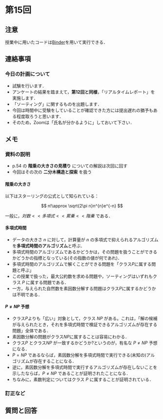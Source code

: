 # 第15回

## 注意

授業中に用いたコードは[Binder](https://mybinder.org/v2/gh/ritsumei-aoi/21jk1/HEAD)を用いて実行できる．


## 連絡事項

### 今日の計画について

- 試験を行います．
- アンケートの結果を踏まえて，**第12回と同様**，「リアルタイムレポート」を実施します．
- 「ソーティング」に関するものを出題します．
- 今回は時間中に受験をしていることが確認できた方には提出遅れの猶予もある程度取ろうと思います． 
- そのため，Zoomは「氏名が分かるように」しておいて下さい．

## メモ


### 資料の説明

- p.54 の **階乗の大きさの見積り** についての解説は次回に回す
- 今回はその次の **二分木構造と探索** を扱う

#### 階乗の大きさ

以下はスターリングの公式として知られている：

$$
 n!\approx \sqrt{2\pi n}n^{n}e^{-n}
$$

一般に，$対数<<多項式<<累乗<<階乗$ である．





#### 多項式時間

- データの大きさ $n$ に対して，計算量が $n$ の多項式で抑えられるアルゴリズムを**多項式時間のアルゴリズム**と呼ぶ．
- 多項式時間のアルゴリズムであるかどうかは，その問題を扱うことができるかどうかの指標となっている(その指数の値が何であれ)．
- 多項式時間のアルゴリズムで解くことができる問題を「クラス$P$に属する問題と呼ぶ」
- この授業で扱った，最大公約数を求める問題や，ソーティングはいずれもクラス $P$ に属する問題である．
- 一方，与えられた自然数を素因数分解する問題はクラス$P$に属するかどうかは不明である．


#### $P\ne NP$ 予想

- クラス$P$よりも「広い」対象として，クラス $NP$ がある。これは，「解の候補が与えられたとき，それを多項式時間で検証できるアルゴリズムが存在する問題」全体である．
- 素因数分解の問題がクラス$NP$に属することは容易にわかる．
- クラス$P$ とクラス$NP$ が一致するかどうか?というのが，有名な $P\ne NP$ 予想になる．
- $P=NP$ であるならば，素因数分解を多項式時間で実行できる(未知の)アルゴリズムが存在することになる．
- 逆に，素因数分解を多項式時間で実行するアルゴリズムが存在しないことを示したならば，$P\ne NP$ であることが証明されたことになる．
- ちなみに，素数判定についてはクラス $P$ に属することが証明されている．

### 訂正など



## 質問と回答





